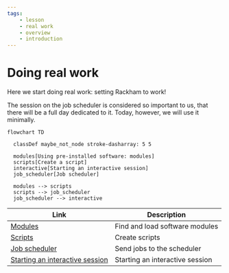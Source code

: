 ```yaml
---
tags:
    - lesson
    - real work
    - overview
    - introduction
---
```


# Doing real work

Here we start doing real work: setting Rackham to work!

The session on the job scheduler is considered so important to us,
that there will be a full day dedicated to it.
Today, however, we will use it minimally.

```mermaid
flowchart TD

  classDef maybe_not_node stroke-dasharray: 5 5

  modules[Using pre-installed software: modules]
  scripts[Create a script]
  interactive[Starting an interactive session]
  job_scheduler[Job scheduler]

  modules --> scripts
  scripts --> job_scheduler
  job_scheduler --> interactive
```

| Link                                                                        | Description                     |
| --------------------------------------------------------------------------- | ------------------------------- |
| [Modules](../sessions/modules.md)                                           | Find and load software modules  |
| [Scripts](../sessions/scripts.md)                                           | Create scripts                  |
| [Job scheduler](../sessions/job_scheduler.md)                               | Send jobs to the scheduler      |
| [Starting an interactive session](../sessions/start_interactive_session.md) | Starting an interactive session |
